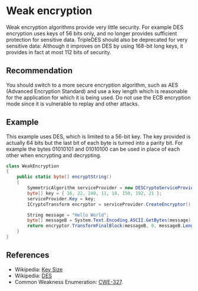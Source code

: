 # Weak encryption
Weak encryption algorithms provide very little security. For example DES encryption uses keys of 56 bits only, and no longer provides sufficient protection for sensitive data. TripleDES should also be deprecated for very sensitive data: Although it improves on DES by using 168-bit long keys, it provides in fact at most 112 bits of security.


## Recommendation
You should switch to a more secure encryption algorithm, such as AES (Advanced Encryption Standard) and use a key length which is reasonable for the application for which it is being used. Do not use the ECB encryption mode since it is vulnerable to replay and other attacks.


## Example
This example uses DES, which is limited to a 56-bit key. The key provided is actually 64 bits but the last bit of each byte is turned into a parity bit. For example the bytes 01010101 and 01010100 can be used in place of each other when encrypting and decrypting.


```csharp
class WeakEncryption
{
    public static byte[] encryptString()
    {
        SymmetricAlgorithm serviceProvider = new DESCryptoServiceProvider();
        byte[] key = { 16, 22, 240, 11, 18, 150, 192, 21 };
        serviceProvider.Key = key;
        ICryptoTransform encryptor = serviceProvider.CreateEncryptor();

        String message = "Hello World";
        byte[] messageB = System.Text.Encoding.ASCII.GetBytes(message);
        return encryptor.TransformFinalBlock(messageB, 0, messageB.Length);
    }
}

```

## References
* Wikipedia: [Key Size](http://en.wikipedia.org/wiki/Key_size)
* Wikipedia: [DES](http://en.wikipedia.org/wiki/Data_Encryption_Standard)
* Common Weakness Enumeration: [CWE-327](https://cwe.mitre.org/data/definitions/327.html).
